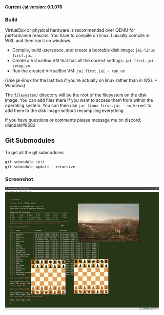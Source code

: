
#### Current Jai version: 0.1.076




### Build

VirtualBox or physical hardware is recommended over QEMU for performance reasons.
You have to compile on linux. I usually compile in WSL and then run it on windows.
- Compile, build userspace, and create a bootable disk image: `jai-linux first.jai`  
- Create a VirtualBox VM that has all the correct settings: `jai first.jai - setup_vm`
- Run the created VirtualBox VM: `jai first.jai - run_vm`

(Use jai-linux for the last two if you're actually on linux rather than in WSL + Windows)

The `filesystem/` directory will be the root of the filesystem on the disk image. You can add files there if you want to access them from within the operating system. You can then use `jai-linux first.jai - no_kernel` to add them to the disk image without recompiling everything.

If you have questions or comments please message me on discord: dlandahl#8582

## Git Submodules

To get all the git submodules:
```
git submodule init
git submodule update --recursive
```

### Screenshot
![](screenshot.png)
